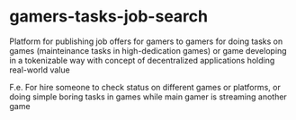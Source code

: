 # gamers-tasks-job-search
Platform for publishing job offers for gamers to gamers for doing tasks on games (mainteinance tasks in high-dedication games) or game developing in a tokenizable way with concept of decentralized applications holding real-world value

F.e. For hire someone to check status on different games or platforms, or doing simple boring tasks in games while main gamer is streaming another game

